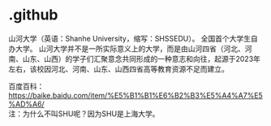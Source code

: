# .github
山河大学（英语：Shanhe University，缩写：SHSSEDU）。 全国首个大学生自办大学。 山河大学并不是一所实际意义上的大学，而是由山河四省（河北、河南、山东、山西）的学子们汇聚意念共同形成的一种意志和向往，起源于2023年左右，该校因河北、河南、山东、山西四省高等教育资源不足而建立。

百度百科：https://baike.baidu.com/item/%E5%B1%B1%E6%B2%B3%E5%A4%A7%E5%AD%A6/  
注：为什么不叫SHU呢？因为SHU是上海大学。
